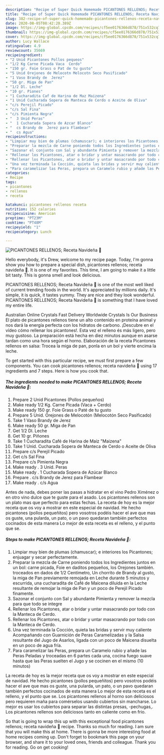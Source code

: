 ```yaml
---
description: "Recipe of Super Quick Homemade PICANTONES RELLENOS; Receta Navideña 🎄"
title: "Recipe of Super Quick Homemade PICANTONES RELLENOS; Receta Navideña 🎄"
slug: 382-recipe-of-super-quick-homemade-picantones-rellenos-receta-navidena
date: 2020-08-05T08:42:20.389Z
image: https://img-global.cpcdn.com/recipes/cf5ee0176366d878/751x532cq70/picantones-rellenos-receta-navidena-🎄-foto-principal.jpg
thumbnail: https://img-global.cpcdn.com/recipes/cf5ee0176366d878/751x532cq70/picantones-rellenos-receta-navidena-🎄-foto-principal.jpg
cover: https://img-global.cpcdn.com/recipes/cf5ee0176366d878/751x532cq70/picantones-rellenos-receta-navidena-🎄-foto-principal.jpg
author: Lucy Wallace
ratingvalue: 4.9
reviewcount: 35669
recipeingredient:
- "2 Unid Picantones Pollos pequeos"
- "1/2 Kg Carne Picada Vaca  Cerdo"
- "150 gr. Foie Grass o Pat de tu gusto"
- "5 Unid Orejones de Melocotn Melocotn Seco Pasificado"
- "1 Vaso Brandy de  Jerez"
- "50 gr. Miga de Pan"
- "1/2 Dl. Leche"
- "10 gr. Piones"
- "1 Cucharadita Caf de Harina de Maz Maizena"
- "1 Unid Cucharada Sopera de Manteca de Cerdo o Aceite de Oliva"
- "c/s Perejil Picado"
- "c/s Sal Fina"
- "c/s Pimienta Negra"
- "  3 Unid Peras"
- "  1 Cucharada Sopera de Azcar Blanco"
- "  cs Brandy de  Jerez para Flambear"
- "  cs Agua"
recipeinstructions:
- "Limpiar muy bien de plumas (chamuscar); e interiores los Picantones; enjuagar y secar perfectamente."
- "Preparar la mezcla de Carne poniendo todos los Ingredientes juntos en un bol: carne picada, Foie en daditos pequeños, los Orejones también. troceados en dados de 1/2 Centímetro, Un chorrito de Brandy al gusto, la miga de Pan previamente remojada en Leche durante 5 minutos y escurrida, una cucharadita de Café de Maicena diluida en la Leche resultante de remojar la miga de Pan y un poco de Perejil Picado finamente."
- "Sazonar el conjunto con Sal y abundante Pimienta y remover la mezcla para que todo se integre"
- "Rellenar los Picantones, atar o bridar y untar masacrando por todo con la Manteca de Cerdo."
- "Rellenar los Picantones, atar o bridar y untar masacrando por todo con la Manteca de Cerdo."
- "Una vez terminada la Cocción, quieta las bridas y servir muy caliente Acompañando con Guarnición de Peras Caramelizadas y la Salsa resultante del Jugo de Asarlos, ligada con un poco de Maicena disuelta en un poco de agua fría."
- "Para caramelizar las Peras, prepara un Caramelo rubio y añade las Peras Peladas y troceadas en 6 partes cada una, cocina fuego suave hasta que las Peras suelten el Jugo y se cocinen en el mismo (10 minutos)"
categories:
- Recipe
tags:
- picantones
- rellenos
- receta

katakunci: picantones rellenos receta 
nutrition: 152 calories
recipecuisine: American
preptime: "PT23M"
cooktime: "PT48M"
recipeyield: "1"
recipecategory: Lunch

---
```



![PICANTONES RELLENOS; Receta Navideña 🎄](https://img-global.cpcdn.com/recipes/cf5ee0176366d878/751x532cq70/picantones-rellenos-receta-navidena-🎄-foto-principal.jpg)

Hello everybody, it's Drew, welcome to my recipe page. Today, I'm gonna show you how to prepare a special dish, picantones rellenos; receta navideña 🎄. It is one of my favorites. This time, I am going to make it a little bit tasty. This is gonna smell and look delicious.

PICANTONES RELLENOS; Receta Navideña 🎄 is one of the most well liked of current trending foods in the world. It's appreciated by millions daily. It's simple, it is quick, it tastes yummy. They are nice and they look wonderful. PICANTONES RELLENOS; Receta Navideña 🎄 is something that I have loved my entire life.

Australian Online Crystals Fast Delivery Worldwide Crystals Is Our Business El plato de picantones rellenos tiene un alto contenido en proteína animal y nos dará la energía perfecta con los hidratos de carbono. ¡Descubre en el vídeo cómo rellenar los picantones!. Esta vez el relleno és más ligero, pero muy gustoso. La preparación está hecha en diez minutos aunque en asarse tardan como una hora según el horno. Elaboración de la receta Picantones rellenos en salsa: Trocea la miga de pan, ponla en un bol y vierte encima la leche.


To get started with this particular recipe, we must first prepare a few components. You can cook picantones rellenos; receta navideña 🎄 using 17 ingredients and 7 steps. Here is how you cook that.

<!--inarticleads1-->

##### The ingredients needed to make PICANTONES RELLENOS; Receta Navideña 🎄:

1. Prepare 2 Unid Picantones (Pollos pequeños)
1. Make ready 1/2 Kg. Carne Picada (Vaca + Cerdo)
1. Make ready 150 gr. Foie Grass o Paté de tu gusto
1. Prepare 5 Unid. Orejones de Melocotón (Melocotón Seco Pasificado)
1. Take 1 Vaso Brandy de  Jerez
1. Make ready 50 gr. Miga de Pan
1. Get 1/2 Dl. Leche
1. Get 10 gr. Piñones
1. Take 1 Cucharadita Café de Harina de Maíz &#34;Maizena&#34;
1. Take 1 Unid. Cucharada Sopera de Manteca de Cerdo o Aceite de Oliva
1. Prepare c/s Perejil Picado
1. Get c/s Sal Fina
1. Prepare c/s Pimienta Negra
1. Make ready  . 3 Unid. Peras
1. Make ready  . 1 Cucharada Sopera de Azúcar Blanco
1. Prepare  . c/s Brandy de  Jerez para Flambear
1. Make ready  . c/s Agua


Antes de nada, debes poner las pasas a hidratar en el vino Pedro Ximénez o en otro vino dulce que te guste para el asado. Los picantones rellenos son un plato mas que perfecto para estas fechas. La receta de hoy es la mejor receta que os voy a mostrar en este especial de navidad. He hecho picantones (pollos pequeñitos) pero vosotros podéis hacer el ave que mas os guste, una pularda, un pato, o un pavo quedaran también perfectos cocinados de esta manera Lo mejor de esta receta es el relleno, y el punto que se. 

<!--inarticleads2-->

##### Steps to make PICANTONES RELLENOS; Receta Navideña 🎄:

1. Limpiar muy bien de plumas (chamuscar); e interiores los Picantones; enjuagar y secar perfectamente.
1. Preparar la mezcla de Carne poniendo todos los Ingredientes juntos en un bol: carne picada, Foie en daditos pequeños, los Orejones también. troceados en dados de 1/2 Centímetro, Un chorrito de Brandy al gusto, la miga de Pan previamente remojada en Leche durante 5 minutos y escurrida, una cucharadita de Café de Maicena diluida en la Leche resultante de remojar la miga de Pan y un poco de Perejil Picado finamente.
1. Sazonar el conjunto con Sal y abundante Pimienta y remover la mezcla para que todo se integre
1. Rellenar los Picantones, atar o bridar y untar masacrando por todo con la Manteca de Cerdo.
1. Rellenar los Picantones, atar o bridar y untar masacrando por todo con la Manteca de Cerdo.
1. Una vez terminada la Cocción, quieta las bridas y servir muy caliente Acompañando con Guarnición de Peras Caramelizadas y la Salsa resultante del Jugo de Asarlos, ligada con un poco de Maicena disuelta en un poco de agua fría.
1. Para caramelizar las Peras, prepara un Caramelo rubio y añade las Peras Peladas y troceadas en 6 partes cada una, cocina fuego suave hasta que las Peras suelten el Jugo y se cocinen en el mismo (10 minutos)


La receta de hoy es la mejor receta que os voy a mostrar en este especial de navidad. He hecho picantones (pollos pequeñitos) pero vosotros podéis hacer el ave que mas os guste, una pularda, un pato, o un pavo quedaran también perfectos cocinados de esta manera Lo mejor de esta receta es el relleno, y el punto que se. Los picantones rellenos al horno son deliciosos pero requieren maña para comérselos usando cubiertos sin mancharse. Lo mejor es usar los cubiertos para separar las distintas presas, -pechugas,. Los picantones rellenos son deliciosos tanto en caliente como en frio. 

So that is going to wrap this up with this exceptional food picantones rellenos; receta navideña 🎄 recipe. Thanks so much for reading. I am sure that you will make this at home. There is gonna be more interesting food at home recipes coming up. Don't forget to bookmark this page on your browser, and share it to your loved ones, friends and colleague. Thank you for reading. Go on get cooking!
